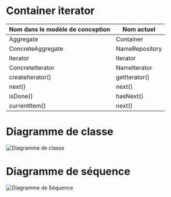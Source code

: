 # Container iterator

|Nom dans le modèle de conception | Nom actuel |
|-|-|
|Aggregate|Container|                
|ConcreteAggregate| NameRepository|
|Iterator| Iterator|
|ConcreteIterator| NameIterator|
|createIterator()| getIterator()|
|next()| next()|
|isDone()| hasNext()|
|currentItem()| next()|

# Diagramme de classe
![Diagramme de classe](https://www.plantuml.com/plantuml/svg/VP51Ry8m38Nl-HK-ZWD_e48LqhXmOTDsH1nCwtNP4gUA3HgQzjzn9y8gr769h4_lFJyvIr7CUeW1LXwxZ34Ij0HDG15oykcvHwCWUWfaR_RDe7QUbV8RDWIFYHKzKuR5ObreNSEt0-X8rqPGKtwOLL1czpFo5pXXVqVPq9SErdrAWTWONy3J_eCQjQJVgh31I2_K9_4MTHhCRAI2LslCtNPtjynVH85Js_7E-k9xHhM9LnJJ417jCAO-9j_-qnHyx0D5OfNH9ISQZOLN1cvYCSphsoKL78J4tT2BxffM0OfpI-BMVlWC "Diagramme de classe")

# Diagramme de séquence

![Diagramme de Séquence](https://www.plantuml.com/plantuml/png/bLBDJiCm3BxdAQoTjadZ0Ig1TjY5ouJO4rYPDI8QfoIkjZuIpy6BuNQaaArCa4DaV_7tOxNh91YbzJLi71uYUa-m9zXzlB-rn9PCUdNSe3v0aguclQEpFS4Oj18YF0f5rE89HIlUa0_6A4ESTGsom8pHqpCr8JaTwwfjqSu04vJGDJjx3DpSZCmCbBnTbuJyNMXb63otnap4XTNguI82B9TGGHaSxe7fE5zCIrmfL70WoQFAkdZEdddYst54ijy4Sof2oRwLSdIeu0NJbawYNb-L-e6UEeGcGmFGdxz9sZP6udvrFwmmQjwGE7yT9JVHiTGy_o6o-AV_RoiHxyrQB_rtFm40 "Diagramme de Séquence")
